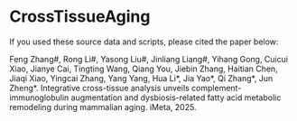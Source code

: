 # CrossTissueAging

If you used these source data and scripts, please cited the paper below:

Feng Zhang#, Rong Li#, Yasong Liu#, Jinliang Liang#, Yihang Gong, Cuicui Xiao, Jianye Cai, Tingting Wang, Qiang You, Jiebin Zhang, Haitian Chen, Jiaqi Xiao, Yingcai Zhang, Yang Yang, Hua Li*, Jia Yao*, Qi Zhang*, Jun Zheng*. Integrative cross-tissue analysis unveils complement-immunoglobulin augmentation and dysbiosis-related fatty acid metabolic remodeling during mammalian aging. iMeta, 2025.
